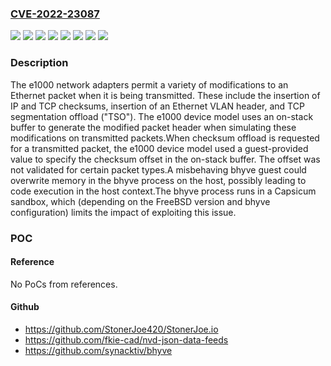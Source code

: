 ### [CVE-2022-23087](https://cve.mitre.org/cgi-bin/cvename.cgi?name=CVE-2022-23087)
![](https://img.shields.io/static/v1?label=Product&message=FreeBSD&color=blue)
![](https://img.shields.io/static/v1?label=Version&message=12.3-RELEASE%20&color=brightgreen)
![](https://img.shields.io/static/v1?label=Version&message=12.3-release%20&color=brightgreen)
![](https://img.shields.io/static/v1?label=Version&message=13.0-RELEASE%20&color=brightgreen)
![](https://img.shields.io/static/v1?label=Version&message=13.1-RC1%20&color=brightgreen)
![](https://img.shields.io/static/v1?label=Version&message=13.1-rc1%20&color=brightgreen)
![](https://img.shields.io/static/v1?label=Version&message=13.1-release%20&color=brightgreen)
![](https://img.shields.io/static/v1?label=Vulnerability&message=n%2Fa&color=blue)

### Description

The e1000 network adapters permit a variety of modifications to an Ethernet packet when it is being transmitted.  These include the insertion of IP and TCP checksums, insertion of an Ethernet VLAN header, and TCP segmentation offload ("TSO").  The e1000 device model uses an on-stack buffer to generate the modified packet header when simulating these modifications on transmitted packets.When checksum offload is requested for a transmitted packet, the e1000 device model used a guest-provided value to specify the checksum offset in the on-stack buffer.  The offset was not validated for certain packet types.A misbehaving bhyve guest could overwrite memory in the bhyve process on the host, possibly leading to code execution in the host context.The bhyve process runs in a Capsicum sandbox, which (depending on the FreeBSD version and bhyve configuration) limits the impact of exploiting this issue.

### POC

#### Reference
No PoCs from references.

#### Github
- https://github.com/StonerJoe420/StonerJoe.io
- https://github.com/fkie-cad/nvd-json-data-feeds
- https://github.com/synacktiv/bhyve

